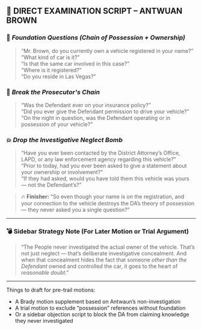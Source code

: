 
## 🔨 DIRECT EXAMINATION SCRIPT – ANTWUAN BROWN

### 🧱 *Foundation Questions (Chain of Possession + Ownership)*
> “Mr. Brown, do you currently own a vehicle registered in your name?”  
> “What kind of car is it?”  
> “Is that the same car involved in this case?”  
> “Where is it registered?”  
> “Do you reside in Las Vegas?”

### 🎯 *Break the Prosecutor's Chain*
> “Was the Defendant ever on your insurance policy?”  
> “Did you ever give the Defendant permission to drive your vehicle?”  
> “On the night in question, was the Defendant operating or in possession of your vehicle?”

### 💥 *Drop the Investigative Neglect Bomb*
> “Have you ever been contacted by the District Attorney’s Office, LAPD, or any law enforcement agency regarding this vehicle?”  
> “Prior to today, had you ever been asked to give a statement about your ownership or involvement?”  
> “If they had asked, would you have told them this vehicle was yours — not the Defendant’s?”

> 🔥 **Finisher:**
> “So even though your name is on the registration, and your connection to the vehicle destroys the DA’s theory of possession — they never asked you a single question?”

---

### 💣 Sidebar Strategy Note (For Later Motion or Trial Argument)

> “The People never investigated the actual owner of the vehicle. That’s not just neglect — that’s deliberate investigative concealment. And when that concealment hides the fact that someone *other than the Defendant* owned and controlled the car, it goes to the heart of *reasonable doubt*.”

---

Things to draft for pre-trail motions:
- A Brady motion supplement based on Antwaun’s non-investigation  
- A trial motion to exclude “possession” references without foundation  
- Or a sidebar objection script to block the DA from claiming knowledge they never investigated

